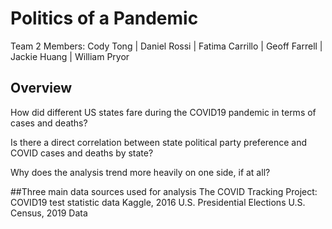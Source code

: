 # Politics of a Pandemic

Team 2 Members: Cody Tong | Daniel Rossi | Fatima Carrillo | Geoff  Farrell | Jackie Huang | William Pryor

## Overview

How did different US states fare during the COVID19 pandemic in terms of cases and deaths?

Is there a direct correlation between state political party preference and COVID cases and deaths by state?

Why does the analysis trend more heavily on one side, if at all?


##Three main data sources used for analysis
  The COVID Tracking Project: COVID19 test statistic data
  Kaggle, 2016 U.S. Presidential Elections 
  U.S. Census, 2019 Data


